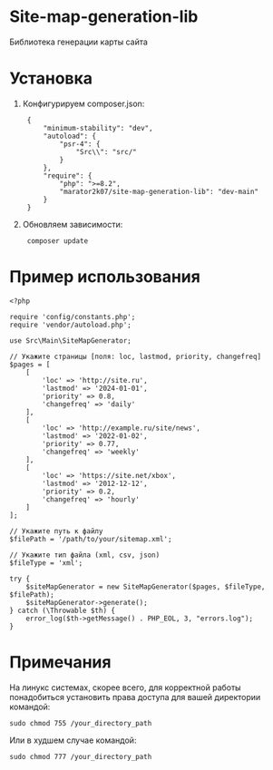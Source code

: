 # Site-map-generation-lib
Библиотека генерации карты сайта 
# Установка 
1) Конфигурируем composer.json:

        {
            "minimum-stability": "dev",
            "autoload": {
                "psr-4": {
                    "Src\\": "src/"
                }
            },
            "require": {
                "php": ">=8.2",
                "marator2k07/site-map-generation-lib": "dev-main"
            }
        }

2) Обновляем зависимости:

        composer update
   
# Пример использования
    <?php
        
    require 'config/constants.php';
    require 'vendor/autoload.php';
    
    use Src\Main\SiteMapGenerator;
        
    // Укажите страницы [поля: loc, lastmod, priority, changefreq]
    $pages = [
        [
            'loc' => 'http://site.ru',
            'lastmod' => '2024-01-01',
            'priority' => 0.8,
            'changefreq' => 'daily'
        ],
        [
            'loc' => 'http://example.ru/site/news',
            'lastmod' => '2022-01-02',
            'priority' => 0.77,
            'changefreq' => 'weekly'
        ],
        [
            'loc' => 'https://site.net/xbox',
            'lastmod' => '2012-12-12',
            'priority' => 0.2,
            'changefreq' => 'hourly'
        ]
    ];
        
    // Укажите путь к файлу
    $filePath = '/path/to/your/sitemap.xml';
        
    // Укажите тип файла (xml, csv, json)
    $fileType = 'xml';
        
    try {
        $siteMapGenerator = new SiteMapGenerator($pages, $fileType, $filePath);
        $siteMapGenerator->generate();
    } catch (\Throwable $th) {
        error_log($th->getMessage() . PHP_EOL, 3, "errors.log");
    }

# Примечания

На линукс системах, скорее всего, для корректной работы понадобиться установить права доступа для вашей директории командой:

    sudo chmod 755 /your_directory_path

Или в худшем случае командой:

    sudo chmod 777 /your_directory_path
